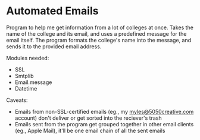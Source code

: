 # Automated Emails
Program to help me get information from a lot of colleges at once. Takes the name of the college and its email, and uses a predefined message for the email itself. The program formats the college's name into the message, and sends it to the provided email address.

Modules needed: 
- SSL
- Smtplib
- Email.message
- Datetime

Caveats: 
- Emails from non-SSL-certified emails (eg., my myles@5050creative.com account) don't deliver or get sorted into the reciever's trash
- Emails sent from the program get grouped together in other email clients (eg., Apple Mail), it'll be one email chain of all the sent emails
